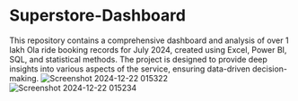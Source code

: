 # Superstore-Dashboard
This repository contains a comprehensive dashboard and analysis of over 1 lakh Ola ride booking records for July 2024, created using Excel, Power BI, SQL, and statistical methods. The project is designed to provide deep insights into various aspects of the service, ensuring data-driven decision-making.
![Screenshot 2024-12-22 015322](https://github.com/user-attachments/assets/5f6e523d-c035-4753-930b-5addfb40f7cd)
![Screenshot 2024-12-22 015234](https://github.com/user-attachments/assets/c210c279-b7ce-4bd7-8b04-9d615be30783)
